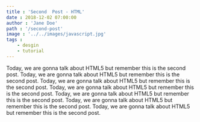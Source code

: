 ```yaml
---
title : 'Second  Post - HTML'
date : 2018-12-02 07:00:00
author : 'Jane Doe'
path : '/second-post'
image : '../../images/javascript.jpg'
tags : 
    - desgin
    - tutorial
---
```


Today, we are gonna talk about HTML5 but remember this is the second post. Today, we are gonna talk about HTML5 but remember this is the second post. Today, we are gonna talk about HTML5 but remember this is the second post. Today, we are gonna talk about HTML5 but remember this is the second post. Today, we are gonna talk about HTML5 but remember this is the second post. Today, we are gonna talk about HTML5 but remember this is the second post. Today, we are gonna talk about HTML5 but remember this is the second post.